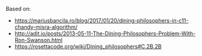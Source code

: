 Based on:
- https://mariusbancila.ro/blog/2017/01/20/dining-philosophers-in-c11-chandy-misra-algorithm/
- http://adit.io/posts/2013-05-11-The-Dining-Philosophers-Problem-With-Ron-Swanson.html
- https://rosettacode.org/wiki/Dining_philosophers#C.2B.2B

